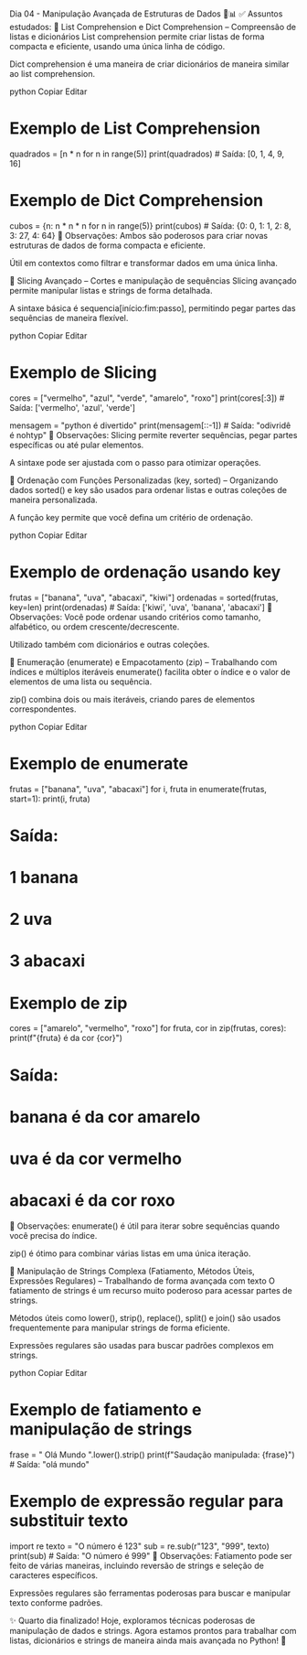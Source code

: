 Dia 04 - Manipulação Avançada de Estruturas de Dados 🧠📊
✅ Assuntos estudados:
🔹 List Comprehension e Dict Comprehension – Compreensão de listas e dicionários
List comprehension permite criar listas de forma compacta e eficiente, usando uma única linha de código.

Dict comprehension é uma maneira de criar dicionários de maneira similar ao list comprehension.

python
Copiar
Editar
# Exemplo de List Comprehension
quadrados = [n * n for n in range(5)]
print(quadrados)  # Saída: [0, 1, 4, 9, 16]

# Exemplo de Dict Comprehension
cubos = {n: n * n * n for n in range(5)}
print(cubos)  # Saída: {0: 0, 1: 1, 2: 8, 3: 27, 4: 64}
📌 Observações:
Ambos são poderosos para criar novas estruturas de dados de forma compacta e eficiente.

Útil em contextos como filtrar e transformar dados em uma única linha.

🔹 Slicing Avançado – Cortes e manipulação de sequências
Slicing avançado permite manipular listas e strings de forma detalhada.

A sintaxe básica é sequencia[início:fim:passo], permitindo pegar partes das sequências de maneira flexível.

python
Copiar
Editar
# Exemplo de Slicing
cores = ["vermelho", "azul", "verde", "amarelo", "roxo"]
print(cores[:3])  # Saída: ['vermelho', 'azul', 'verde']

mensagem = "python é divertido"
print(mensagem[::-1])  # Saída: "odivridê é nohtyp"
📌 Observações:
Slicing permite reverter sequências, pegar partes específicas ou até pular elementos.

A sintaxe pode ser ajustada com o passo para otimizar operações.

🔹 Ordenação com Funções Personalizadas (key, sorted) – Organizando dados
sorted() e key são usados para ordenar listas e outras coleções de maneira personalizada.

A função key permite que você defina um critério de ordenação.

python
Copiar
Editar
# Exemplo de ordenação usando key
frutas = ["banana", "uva", "abacaxi", "kiwi"]
ordenadas = sorted(frutas, key=len)
print(ordenadas)  # Saída: ['kiwi', 'uva', 'banana', 'abacaxi']
📌 Observações:
Você pode ordenar usando critérios como tamanho, alfabético, ou ordem crescente/decrescente.

Utilizado também com dicionários e outras coleções.

🔹 Enumeração (enumerate) e Empacotamento (zip) – Trabalhando com índices e múltiplos iteráveis
enumerate() facilita obter o índice e o valor de elementos de uma lista ou sequência.

zip() combina dois ou mais iteráveis, criando pares de elementos correspondentes.

python
Copiar
Editar
# Exemplo de enumerate
frutas = ["banana", "uva", "abacaxi"]
for i, fruta in enumerate(frutas, start=1):
    print(i, fruta)
# Saída:
# 1 banana
# 2 uva
# 3 abacaxi

# Exemplo de zip
cores = ["amarelo", "vermelho", "roxo"]
for fruta, cor in zip(frutas, cores):
    print(f"{fruta} é da cor {cor}")
# Saída:
# banana é da cor amarelo
# uva é da cor vermelho
# abacaxi é da cor roxo
📌 Observações:
enumerate() é útil para iterar sobre sequências quando você precisa do índice.

zip() é ótimo para combinar várias listas em uma única iteração.

🔹 Manipulação de Strings Complexa (Fatiamento, Métodos Úteis, Expressões Regulares) – Trabalhando de forma avançada com texto
O fatiamento de strings é um recurso muito poderoso para acessar partes de strings.

Métodos úteis como lower(), strip(), replace(), split() e join() são usados frequentemente para manipular strings de forma eficiente.

Expressões regulares são usadas para buscar padrões complexos em strings.

python
Copiar
Editar
# Exemplo de fatiamento e manipulação de strings
frase = " Olá Mundo ".lower().strip()
print(f"Saudação manipulada: {frase}")  # Saída: "olá mundo"

# Exemplo de expressão regular para substituir texto
import re
texto = "O número é 123"
sub = re.sub(r"123", "999", texto)
print(sub)  # Saída: "O número é 999"
📌 Observações:
Fatiamento pode ser feito de várias maneiras, incluindo reversão de strings e seleção de caracteres específicos.

Expressões regulares são ferramentas poderosas para buscar e manipular texto conforme padrões.

✨ Quarto dia finalizado! Hoje, exploramos técnicas poderosas de manipulação de dados e strings. Agora estamos prontos para trabalhar com listas, dicionários e strings de maneira ainda mais avançada no Python! 🚀